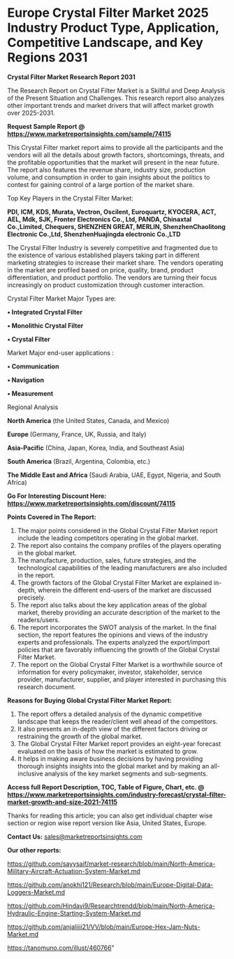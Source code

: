  # Europe Crystal Filter Market 2025 Industry Product Type, Application, Competitive Landscape, and Key Regions 2031

<strong>Crystal Filter Market Research Report 2031</strong>

The Research Report on Crystal Filter Market is a Skillful and Deep Analysis of the Present Situation and Challenges. This research report also analyzes other important trends and market drivers that will affect market growth over 2025-2031.

<strong>Request Sample Report @ <a href=https://www.marketreportsinsights.com/sample/74115>https://www.marketreportsinsights.com/sample/74115</a></strong>

This Crystal Filter market report aims to provide all the participants and the vendors will all the details about growth factors, shortcomings, threats, and the profitable opportunities that the market will present in the near future. The report also features the revenue share, industry size, production volume, and consumption in order to gain insights about the politics to contest for gaining control of a large portion of the market share.

Top Key Players in the Crystal Filter Market:

<strong>PDI, ICM, KDS, Murata, Vectron, Oscilent, Euroquartz, KYOCERA, ACT, AEL, Mdk, SJK, Fronter Electronics Co., Ltd, PANDA, Chinaxtal Co.,Limited, Chequers, SHENZHEN GREAT, MERLIN, ShenzhenChaolitong Electronic Co.,Ltd, ShenzhenHuajingda electronic Co.,LTD</strong>

The Crystal Filter Industry is severely competitive and fragmented due to the existence of various established players taking part in different marketing strategies to increase their market share. The vendors operating in the market are profiled based on price, quality, brand, product differentiation, and product portfolio. The vendors are turning their focus increasingly on product customization through customer interaction.

Crystal Filter Market Major Types are:

<strong>• Integrated Crystal Filter

• Monolithic Crystal Filter

• Crystal Filter</strong>

Market Major end-user applications :

<strong>• Communication

• Navigation

• Measurement</strong>

Regional Analysis

</u><strong><b>North America</b></strong> (the United States, Canada, and Mexico)

<strong><b>Europe </b></strong>(Germany, France, UK, Russia, and Italy)

<strong><b>Asia-Pacific</b></strong> (China, Japan, Korea, India, and Southeast Asia)

<strong><b>South America</b></strong> (Brazil, Argentina, Colombia, etc.)

<strong><b>The Middle East and Africa</b></strong> (Saudi Arabia, UAE, Egypt, Nigeria, and South Africa)

<strong>Go For Interesting Discount Here: <a href=https://www.marketreportsinsights.com/discount/74115>https://www.marketreportsinsights.com/discount/74115</a></strong>

<strong>Points Covered in The Report:</strong>
<ol>
  <li>The major points considered in the Global Crystal Filter Market report include the leading competitors operating in the global market.</li>
  <li>The report also contains the company profiles of the players operating in the global market.</li>
  <li>The manufacture, production, sales, future strategies, and the technological capabilities of the leading manufacturers are also included in the report.</li>
  <li>The growth factors of the Global Crystal Filter Market are explained in-depth, wherein the different end-users of the market are discussed precisely.</li>
  <li>The report also talks about the key application areas of the global market, thereby providing an accurate description of the market to the readers/users.</li>
  <li>The report incorporates the SWOT analysis of the market. In the final section, the report features the opinions and views of the industry experts and professionals. The experts analyzed the export/import policies that are favorably influencing the growth of the Global Crystal Filter Market.</li>
  <li>The report on the Global Crystal Filter Market is a worthwhile source of information for every policymaker, investor, stakeholder, service provider, manufacturer, supplier, and player interested in purchasing this research document.</li>
</ol>
<strong>Reasons for Buying Global Crystal Filter Market Report:</strong>

<ol>
  <li>The report offers a detailed analysis of the dynamic competitive landscape that keeps the reader/client well ahead of the competitors.</li>
  <li>It also presents an in-depth view of the different factors driving or restraining the growth of the global market.</li>
  <li>The Global Crystal Filter Market report provides an eight-year forecast evaluated on the basis of how the market is estimated to grow.</li>
  <li>It helps in making aware business decisions by having providing thorough insights insights into the global market and by making an all-inclusive analysis of the key market segments and sub-segments.</li>
</ol>
<strong>Access full Report Description, TOC, Table of Figure, Chart, etc. @ <a href=https://www.marketreportsinsights.com/industry-forecast/crystal-filter-market-growth-and-size-2021-74115>https://www.marketreportsinsights.com/industry-forecast/crystal-filter-market-growth-and-size-2021-74115</a></strong>


Thanks for reading this article; you can also get individual chapter wise section or region wise report version like Asia, United States, Europe.

<strong>Contact Us:</strong>
sales@marketreportsinsights.com

<strong>Our other reports:</strong>

<a href=https://github.com/sayysaif/market-research/blob/main/North-America-Military-Aircraft-Actuation-System-Market.md>https://github.com/sayysaif/market-research/blob/main/North-America-Military-Aircraft-Actuation-System-Market.md</a>

<a href=https://github.com/anokhi121/Research/blob/main/Europe-Digital-Data-Loggers-Market.md>https://github.com/anokhi121/Research/blob/main/Europe-Digital-Data-Loggers-Market.md</a>

<a href=https://github.com/Hindavi9/Researchtrendd/blob/main/North-America-Hydraulic-Engine-Starting-System-Market.md>https://github.com/Hindavi9/Researchtrendd/blob/main/North-America-Hydraulic-Engine-Starting-System-Market.md</a>

<a href=https://github.com/anjaliiii21/VV/blob/main/Europe-Hex-Jam-Nuts-Market.md>https://github.com/anjaliiii21/VV/blob/main/Europe-Hex-Jam-Nuts-Market.md</a>

<a href=https://tanomuno.com/illust/460766>https://tanomuno.com/illust/460766</a>"
